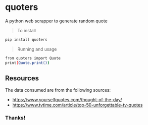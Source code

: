 # quoters
A python web scrapper to generate random quote

> To install
```sh
pip install quoters
```

> Running and usage
```sh
from quoters import Quote
print(Quote.print())
```

## Resources
The data consumed are from the following sources:
- https://www.yourselfquotes.com/thought-of-the-day/
- https://www.tvtime.com/article/top-50-unforgettable-tv-quotes

### Thanks!

